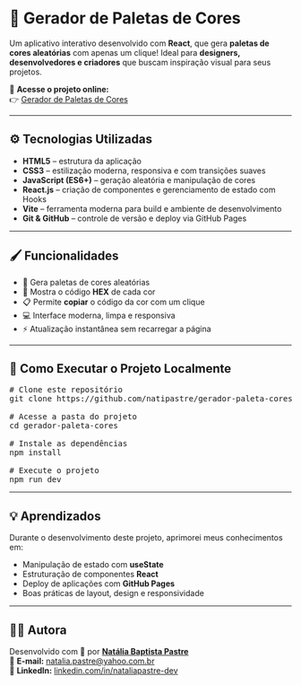 <h1>🎨 Gerador de Paletas de Cores</h1>

<p>
Um aplicativo interativo desenvolvido com <strong>React</strong>, que gera 
<strong>paletas de cores aleatórias</strong> com apenas um clique! 
Ideal para <strong>designers, desenvolvedores e criadores</strong> que buscam inspiração visual para seus projetos.
</p>



<p>
🔗 <strong>Acesse o projeto online:</strong><br>
👉 <a href="https://natipastre.github.io/gerador-paleta/" target="_blank">Gerador de Paletas de Cores</a>
</p>



<hr>

<h2>⚙️ Tecnologias Utilizadas</h2>

<ul>
  <li><strong>HTML5</strong> – estrutura da aplicação</li>
  <li><strong>CSS3</strong> – estilização moderna, responsiva e com transições suaves</li>
  <li><strong>JavaScript (ES6+)</strong> – geração aleatória e manipulação de cores</li>
  <li><strong>React.js</strong> – criação de componentes e gerenciamento de estado com Hooks</li>
  <li><strong>Vite</strong> – ferramenta moderna para build e ambiente de desenvolvimento</li>
  <li><strong>Git & GitHub</strong> – controle de versão e deploy via GitHub Pages</li>
</ul>

<hr>

<h2>🖌️ Funcionalidades</h2>

<ul>
  <li>🎲 Gera paletas de cores aleatórias</li>
  <li>🎨 Mostra o código <strong>HEX</strong> de cada cor</li>
  <li>📋 Permite <strong>copiar</strong> o código da cor com um clique</li>
  <li>💻 Interface moderna, limpa e responsiva</li>
  <li>⚡ Atualização instantânea sem recarregar a página</li>
</ul>

<hr>

<h2>🚀 Como Executar o Projeto Localmente</h2>

<pre>
# Clone este repositório
git clone https://github.com/natipastre/gerador-paleta-cores.git

# Acesse a pasta do projeto
cd gerador-paleta-cores

# Instale as dependências
npm install

# Execute o projeto
npm run dev
</pre>

<hr>

<h2>💡 Aprendizados</h2>

<p>Durante o desenvolvimento deste projeto, aprimorei meus conhecimentos em:</p>

<ul>
  <li>Manipulação de estado com <strong>useState</strong></li>
  <li>Estruturação de componentes <strong>React</strong></li>
  <li>Deploy de aplicações com <strong>GitHub Pages</strong></li>
  <li>Boas práticas de layout, design e responsividade</li>
</ul>

<hr>

<h2>👩‍💻 Autora</h2>

<p>
Desenvolvido com 💜 por <strong><a href="https://github.com/natipastre" target="_blank">Natália Baptista Pastre</a></strong><br>
📧 <strong>E-mail:</strong> <a href="mailto:natalia.pastre@yahoo.com.br">natalia.pastre@yahoo.com.br</a><br>
🔗 <strong>LinkedIn:</strong> 
<a href="https://www.linkedin.com/in/nataliapastre-dev/" target="_blank">linkedin.com/in/nataliapastre-dev</a>
</p>
